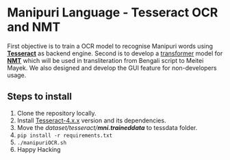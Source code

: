 # Manipuri Language - Tesseract OCR and NMT

First objective is to train a OCR model to recognise Manipuri words using **[Tesseract](https://github.com/tesseract-ocr)** as backend engine.
Second is to develop a [transformer](https://arxiv.org/abs/1706.03762) model for **[NMT](https://en.wikipedia.org/wiki/Neural_machine_translation)** which will be used in transliteration from Bengali script to Meitei Mayek.
We also designed and develop the GUI feature for non-developers usage. 

## Steps to install
1. Clone the repository locally.
2. Install [Tesseract-4.x.x](https://tesseract-ocr.github.io/tessdoc/TrainingTesseract-4.00) version and its dependencies.
3. Move the *dataset/tesseract/**mni.traineddata*** to tessdata folder.
4. `pip install -r requirements.txt`
5. `./manipuriOCR.sh`
6. Happy Hacking
